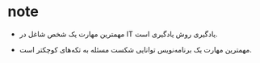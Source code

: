 # note
* مهمترین مهارت یک شخص شاغل در IT یادگیری روش یادگیری است.

* مهمترین مهارت یک برنامه‌نویس توانایی شکست مسئله به تکه‌های کوچکتر است.

